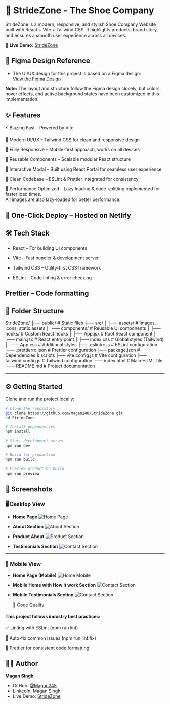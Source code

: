 # 👟 StrideZone - The Shoe Company

StrideZone is a modern, responsive, and stylish Shoe Company Website built with React + Vite + Tailwind CSS.
It highlights products, brand story, and ensures a smooth user experience across all devices.

🔗 **Live Demo:** [StrideZone](https://stridezone.netlify.app)

## 🎨 Figma Design Reference

- The UI/UX design for this project is based on a Figma design:  
  [View the Figma Design](https://www.figma.com/design/KRagV1oBRnzQAOIOwalUgz/The-Shoe-Company?node-id=0-1&p=f)

**Note:** The layout and structure follow the Figma design closely, but colors, hover effects, and active background states have been customized in this implementation.

## ✨ Features

⚡ Blazing Fast – Powered by Vite

🎨 Modern UI/UX – Tailwind CSS for clean and responsive design

📱 Fully Responsive – Mobile-first approach, works on all devices

🧩 Reusable Components – Scalable modular React structure

🚀 Interactive Modal – Built using React Portal for seamless user experience

🌙 Clean Codebase – ESLint & Prettier integrated for consistency

🚀 Performance Optimized – Lazy loading & code-splitting implemented for faster load times.  
All images are also lazy-loaded for better performance.

## 🚀 One-Click Deploy – Hosted on Netlify

## 🛠️ Tech Stack

- React – For building UI components

- Vite – Fast bundler & development server

- Tailwind CSS – Utility-first CSS framework

- ESLint – Code linting & error checking

## Prettier – Code formatting

## 📂 Folder Structure

StrideZone/
├── public/ # Static files
├── src/
│ ├── assets/ # Images, icons, static assets
│ ├── components/ # Reusable UI components
│ ├── hooks/ # Custom React hooks
│ ├── App.jsx # Root React component
│ ├── main.jsx # React entry point
│ ├── index.css # Global styles (Tailwind)
│ └── App.css # Additional styles
├── .eslintrc.js # ESLint configuration
├── .prettierrc.json # Prettier configuration
├── package.json # Dependencies & scripts
├── vite.config.js # Vite configuration
├── tailwind.config.js # Tailwind configuration
├── index.html # Main HTML file
└── README.md # Project documentation

---

## ⚙️ Getting Started

Clone and run the project locally:

```bash
# Clone the repository
git clone https://github.com/Magan248/StrideZone.git
cd StrideZone

# Install dependencies
npm install

# Start development server
npm run dev

# Build for production
npm run build

# Preview production build
npm run preview
```

## 📸 Screenshots

### 🖥️ Desktop View

- **Home Page**
  ![Home Page](./screenshots/DesktopHome.png)

- **About Section**
  ![About Section](./screenshots/DesktopHowItWork.png)

- **Product About**
  ![Product Section](./screenshots/DesktopAbout.png)

- **Testimonials Section**
  ![Contact Section](./screenshots/DesktopTestimonials.png)

---

### 📱 Mobile View

- **Home Page (Mobile)**
  ![Home Mobile](./screenshots/MobileHome.png)

- **Mobile Home with How it work Section**
  ![Contact Section](./screenshots/MobileHomeWithHowitwork.png)
- **Mobile Testimonials Section**
  ![Contact Section](./screenshots/MobileTestimonial.png)

  🧹 Code Quality

#### This project follows industry best practices:

✅ Linting with ESLint (npm run lint)

🔧 Auto-fix common issues (npm run lint:fix)

🎯 Prettier for consistent code formatting

## 👨‍💻 Author

**Magan Singh**

- GitHub: [@Magan248](https://github.com/Magan248)
- LinkedIn: [Magan Singh](https://www.linkedin.com/in/magan248)
- Live Demo: [StrideZone](https://stridezone.netlify.app/?utm_source=newsletter&utm_medium=email)
